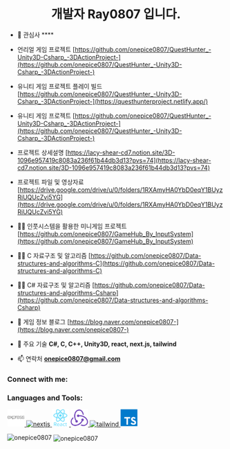 <h1 align="center">개발자 Ray0807 입니다.</h1>


- 🌱 관심사 ****

- 언리얼 게임 프로젝트 [https://github.com/onepice0807/QuestHunter_-Unity3D-Csharp_-3DActionProject-](https://github.com/onepice0807/QuestHunter_-Unity3D-Csharp_-3DActionProject-)
- 유니티 게임 프로젝트 플레이 빌드 [https://github.com/onepice0807/QuestHunter_-Unity3D-Csharp_-3DActionProject-](https://questhunterproject.netlify.app/)
- 유니티 게임 프로젝트 [https://github.com/onepice0807/QuestHunter_-Unity3D-Csharp_-3DActionProject-](https://github.com/onepice0807/QuestHunter_-Unity3D-Csharp_-3DActionProject-)
- 프로젝트 상세설명 [https://lacy-shear-cd7.notion.site/3D-1096e957419c8083a236f61b44db3d13?pvs=74](https://lacy-shear-cd7.notion.site/3D-1096e957419c8083a236f61b44db3d13?pvs=74)
- 프로젝트 파일 및 영상자료 [https://drive.google.com/drive/u/0/folders/1RXAmyHA0YbD0eqY1BUyzRiUQUcZvi5YG](https://drive.google.com/drive/u/0/folders/1RXAmyHA0YbD0eqY1BUyzRiUQUcZvi5YG)
                      
- 👨‍💻 인풋시스템을 활용한 미니게임 프로젝트 [https://github.com/onepice0807/GameHub_By_InputSystem](https://github.com/onepice0807/GameHub_By_InputSystem)
- 👨‍💻 C 자료구조 및 알고리즘 [https://github.com/onepice0807/Data-structures-and-algorithms-C](https://github.com/onepice0807/Data-structures-and-algorithms-C)

- 👨‍💻 C# 자료구조 및 알고리즘 [https://github.com/onepice0807/Data-structures-and-algorithms-Csharp](https://github.com/onepice0807/Data-structures-and-algorithms-Csharp)

- 📝 게임 정보 블로그 [https://blog.naver.com/onepice0807-](https://blog.naver.com/onepice0807-)

- 💬 주요 기술 **C#, C, C++, Unity3D, react, next.js, tailwind**

- 📫 연락처 **onepice0807@gmail.com**

<h3 align="left">Connect with me:</h3>

<h3 align="left">Languages and Tools:</h3>
<p align="left"> <a href="https://expressjs.com" target="_blank" rel="noreferrer"> <img src="https://raw.githubusercontent.com/devicons/devicon/master/icons/express/express-original-wordmark.svg" alt="express" width="40" height="40"/> <a href="https://nextjs.org/" target="_blank" rel="noreferrer"> <img src="https://cdn.worldvectorlogo.com/logos/nextjs-2.svg" alt="nextjs" width="40" height="40"/> </a> <a href="https://reactjs.org/" target="_blank" rel="noreferrer"> <img src="https://raw.githubusercontent.com/devicons/devicon/master/icons/react/react-original-wordmark.svg" alt="react" width="40" height="40"/> </a> <a href="https://redux.js.org" target="_blank" rel="noreferrer"> <img src="https://raw.githubusercontent.com/devicons/devicon/master/icons/redux/redux-original.svg" alt="redux" width="40" height="40"/> </a> <a href="https://tailwindcss.com/" target="_blank" rel="noreferrer"> <img src="https://www.vectorlogo.zone/logos/tailwindcss/tailwindcss-icon.svg" alt="tailwind" width="40" height="40"/> </a> <a href="https://www.typescriptlang.org/" target="_blank" rel="noreferrer"> <img src="https://raw.githubusercontent.com/devicons/devicon/master/icons/typescript/typescript-original.svg" alt="typescript" width="40" height="40"/> </a> </p>

<p><img align="left" src="https://github-readme-stats.vercel.app/api/top-langs?username=onepice0807&show_icons=true&locale=en&layout=compact" alt="onepice0807" /></p>

<p>&nbsp;<img align="center" src="https://github-readme-stats.vercel.app/api?username=onepice0807&show_icons=true&locale=en" alt="onepice0807" /></p>
